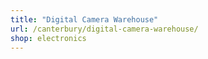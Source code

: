 ```yaml
---
title: "Digital Camera Warehouse"
url: /canterbury/digital-camera-warehouse/
shop: electronics
---
```

